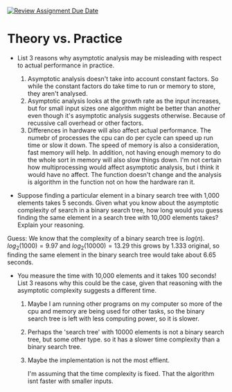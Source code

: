 [![Review Assignment Due Date](https://classroom.github.com/assets/deadline-readme-button-24ddc0f5d75046c5622901739e7c5dd533143b0c8e959d652212380cedb1ea36.svg)](https://classroom.github.com/a/FgMJElkj)
# Theory vs. Practice

- List 3 reasons why asymptotic analysis may be misleading with respect to
  actual performance in practice.
    1. Asymptotic analysis doesn't take into account constant factors. So while the constant factors do take time to run or memory to store, they aren't analysed. 
    2. Asymptotic analysis looks at the growth rate as the input increases, but for small input sizes one algorithm might be better than another even though it's asymptotic analysis suggests otherwise. Because of recussive call overhead or other factors.
    3. Differences in hardware will also affect actual performance. The numebr of processes the cpu can do per cycle can speed up run time or slow it down. The speed of memory is also a consideration, fast memory will help. In addition, not having enough memory to do the whole sort in memory will also slow things down. I'm not certain how multiprocessing would affect asymptotic analysis, but i think it would have no affect. The function doesn't change and the analysis is algorithm in the function not on how the hardware ran it. 

- Suppose finding a particular element in a binary search tree with 1,000
  elements takes 5 seconds. Given what you know about the asymptotic complexity
  of search in a binary search tree, how long would you guess finding the same
  element in a search tree with 10,000 elements takes? Explain your reasoning.

Guess: We know that the complexity of a binary search tree is $log(n)$. $log_2(1000) = 9.97$ and $log_2(10000) = 13.29$ this grows by 1.333 original, so finding the same element in the binary search tree would take about 6.65 seconds.

- You measure the time with 10,000 elements and it takes 100 seconds! List 3
  reasons why this could be the case, given that reasoning with the asymptotic
  complexity suggests a different time.

  1. Maybe I am running other programs on my computer so more of the cpu and memory are being used for other tasks, so the binary search tree is left with less computing power, so it is slower.
  2. Perhaps the 'search tree' with 10000 elements is not a binary search tree, but some other type. so it has a slower time complexity than a binary search tree.
  3. Maybe the implementation is not the most effient. 

     I'm assuming that the time complexity is fixed. That the algorithm isnt faster with smaller inputs.
